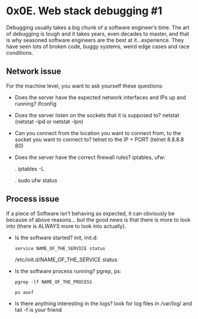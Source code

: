 # 0x0E. Web stack debugging #1

Debugging usually takes a big chunk of a software engineer’s time. The art of debugging is tough and it takes years, even decades to master, and that is why seasoned software engineers are the best at it…experience. They have seen lots of broken code, buggy systems, weird edge cases and race conditions.


<h2>Network issue</h2>

For the machine level, you want to ask yourself these questions:

*  Does the server have the expected network interfaces and IPs up and running? ifconfig

*  Does the server listen on the sockets that it is supposed to? netstat (netstat -lpd or netstat -lpn)
*  Can you connect from the location you want to connect from, to the socket you want to connect to? telnet to the IP + PORT (telnet 8.8.8.8 80)

*  Does the server have the correct firewall rules? iptables, ufw:

     .  iptables -L

      . sudo ufw status

<h2>Process issue</h2>

If a piece of Software isn’t behaving as expected, it can obviously be because of above reasons… but the good news is that there is more to look into (there is ALWAYS more to look into actually).

* Is the software started? init, init.d:

      service NAME_OF_THE_SERVICE status

     /etc/init.d/NAME_OF_THE_SERVICE status

* Is the software process running? pgrep, ps:

      pgrep -lf NAME_OF_THE_PROCESS

      ps auxf

* Is there anything interesting in the logs? look for log files in /var/log/ and tail -f is your friend
